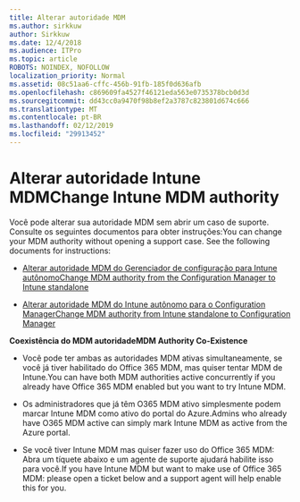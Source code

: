 ```yaml
---
title: Alterar autoridade MDM
ms.author: sirkkuw
author: Sirkkuw
ms.date: 12/4/2018
ms.audience: ITPro
ms.topic: article
ROBOTS: NOINDEX, NOFOLLOW
localization_priority: Normal
ms.assetid: 08c51aa6-cffc-456b-91fb-185f0d636afb
ms.openlocfilehash: c869609fa4527f46121eda563e0735378bcb0d3d
ms.sourcegitcommit: dd43cc0a9470f98b8ef2a3787c823801d674c666
ms.translationtype: MT
ms.contentlocale: pt-BR
ms.lasthandoff: 02/12/2019
ms.locfileid: "29913452"
---
```

# <a name="change-intune-mdm-authority"></a><span data-ttu-id="aca44-102">Alterar autoridade Intune MDM</span><span class="sxs-lookup"><span data-stu-id="aca44-102">Change Intune MDM authority</span></span>

<span data-ttu-id="aca44-p101">Você pode alterar sua autoridade MDM sem abrir um caso de suporte. Consulte os seguintes documentos para obter instruções:</span><span class="sxs-lookup"><span data-stu-id="aca44-p101">You can change your MDM authority without opening a support case. See the following documents for instructions:</span></span>
  
- [<span data-ttu-id="aca44-105">Alterar autoridade MDM do Gerenciador de configuração para Intune autônomo</span><span class="sxs-lookup"><span data-stu-id="aca44-105">Change MDM authority from the Configuration Manager to Intune standalone</span></span>](https://docs.microsoft.com/sccm/mdm/deploy-use/migrate-change-mdm-authority)
    
- [<span data-ttu-id="aca44-106">Alterar autoridade MDM do Intune autônomo para o Configuration Manager</span><span class="sxs-lookup"><span data-stu-id="aca44-106">Change MDM authority from Intune standalone to Configuration Manager</span></span>](https://docs.microsoft.com/sccm/mdm/deploy-use/change-mdm-authority)
    
 <span data-ttu-id="aca44-107">**Coexistência do MDM autoridade**</span><span class="sxs-lookup"><span data-stu-id="aca44-107">**MDM Authority Co-Existence**</span></span>
  
- <span data-ttu-id="aca44-108">Você pode ter ambas as autoridades MDM ativas simultaneamente, se você já tiver habilitado do Office 365 MDM, mas quiser tentar MDM de Intune.</span><span class="sxs-lookup"><span data-stu-id="aca44-108">You can have both MDM authorities active concurrently if you already have Office 365 MDM enabled but you want to try Intune MDM.</span></span>
    
- <span data-ttu-id="aca44-109">Os administradores que já têm O365 MDM ativo simplesmente podem marcar Intune MDM como ativo do portal do Azure.</span><span class="sxs-lookup"><span data-stu-id="aca44-109">Admins who already have O365 MDM active can simply mark Intune MDM as active from the Azure portal.</span></span>
    
- <span data-ttu-id="aca44-110">Se você tiver Intune MDM mas quiser fazer uso do Office 365 MDM: Abra um tíquete abaixo e um agente de suporte ajudará habilite isso para você.</span><span class="sxs-lookup"><span data-stu-id="aca44-110">If you have Intune MDM but want to make use of Office 365 MDM: please open a ticket below and a support agent will help enable this for you.</span></span>
    

